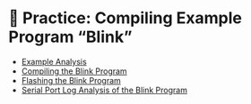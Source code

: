# 🧐 Practice: Compiling Example Program “Blink”

- [Example Analysis](4.4.1.md)
- [Compiling the Blink Program](4.4.2.md)
- [Flashing the Blink Program](4.4.3.md)
- [Serial Port Log Analysis of the Blink Program](4.4.4.md)